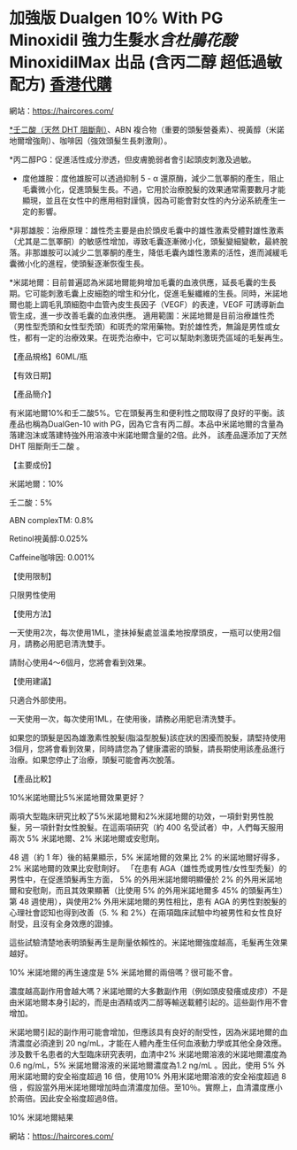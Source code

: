 # 加強版 Dualgen 10% With PG Minoxidil 強力生髮水*含杜鵑花酸* MinoxidilMax 出品 (含丙二醇 超低過敏配方)  [香港代購](https://haircores.com/)


網站：https://haircores.com/

[*壬二酸（天然 DHT 阻斷劑）](https://haircores.com/product/%e5%8a%a0%e5%bc%b7%e7%89%88-dualgen-10-minoxidil-%e5%bc%b7%e5%8a%9b%e7%94%9f%e9%ab%ae%e6%b0%b4%e5%90%ab%e6%9d%9c%e9%b5%91%e8%8a%b1%e9%85%b8-minoxidilmax-%e5%87%ba%e5%93%81-%e5%90%ab%e4%b8%99/)、ABN 複合物（重要的頭髮營養素）、視黃醇（米諾地爾增強劑）、咖啡因（強效頭髮生長刺激劑）。

*丙二醇PG：促進活性成分滲透，但皮膚脆弱者會引起頭皮刺激及過敏。

* 度他雄胺：度他雄胺可以透過抑制 5 - α 還原酶，減少二氫睪酮的產生，阻止毛囊微小化，促進頭髮生長。不過，它用於治療脫髮的效果通常需要數月才能顯現，並且在女性中的應用相對謹慎，因為可能會對女性的內分泌系統產生一定的影響。

*非那雄胺：治療原理：雄性禿主要是由於頭皮毛囊中的雄性激素受體對雄性激素（尤其是二氫睪酮）的敏感性增加，導致毛囊逐漸微小化，頭髮變細變軟，最終脫落。非那雄胺可以減少二氫睪酮的產生，降低毛囊內雄性激素的活性，進而減緩毛囊微小化的進程，使頭髮逐漸恢復生長。

*米諾地爾：目前普遍認為米諾地爾能夠增加毛囊的血液供應，延長毛囊的生長期。它可能刺激毛囊上皮細胞的增生和分化，促進毛髮纖維的生長。同時，米諾地爾也能上調毛乳頭細胞中血管內皮生長因子（VEGF）的表達，VEGF 可誘導新血管生成，進一步改善毛囊的血液供應。
適用範圍：米諾地爾是目前治療雄性禿（男性型禿頭和女性型禿頭）和斑禿的常用藥物。對於雄性禿，無論是男性或女性，都有一定的治療效果。在斑禿治療中，它可以幫助刺激斑禿區域的毛髮再生。

【產品規格】60ML/瓶

【有效日期】

【產品簡介】

有米諾地爾10%和壬二酸5%。它在頭髮再生和便利性之間取得了良好的平衡。該產品也稱為DualGen-10 with PG，因為它含有丙二醇。本品中米諾地爾的含量為落建泡沫或落建特強外用溶液中米諾地爾含量的2倍。此外， 該產品還添加了天然 DHT 阻斷劑壬二酸 。

【主要成份】

米諾地爾：10%

壬二酸：5%

ABN complexTM: 0.8%

Retinol視黃醇:0.025%

Caffeine咖啡因: 0.001%

【使用限制】

只限男性使用

【使用方法】

一天使用2次，每次使用1ML，塗抺掉髮處並溫柔地按摩頭皮，一瓶可以使用2個月，請務必用肥皂清洗雙手。

請耐心使用4～6個月，您將會看到效果。

【使用建議】

只適合外部使用。

一天使用一次，每次使用1ML，在使用後，請務必用肥皂清洗雙手。

如果您的頭髮是因為雄激素性脫髮(脂溢型脫髮)該症狀的困擾而脫髮，請堅持使用3個月，您將會看到效果，同時請您為了健康濃密的頭髮，請長期使用該產品進行治療。如果您停止了治療，頭髮可能會再次脫落。

【產品比較】

10%米諾地爾比5%米諾地爾效果更好？

兩項大型臨床研究比較了5%米諾地爾和2%米諾地爾的功效，一項針對男性脫髮，另一項針對女性脫髮。在這兩項研究（約 400 名受試者）中，人們每天服用兩次 5% 米諾地爾、2% 米諾地爾或安慰劑。

48 週（約 1 年）後的結果顯示，5% 米諾地爾的效果比 2% 的米諾地爾好得多，2% 米諾地爾的效果比安慰劑好。 「在患有 AGA（雄性禿或男性/女性型禿髮）的男性中，在促進頭髮再生方面， 5% 的外用米諾地爾明顯優於 2% 的外用米諾地爾和安慰劑，而且其效果顯著（比使用 5% 的外用米諾地爾多 45% 的頭髮再生）第 48 週使用），與使用2% 外用米諾地爾的男性相比，患有 AGA 的男性對脫髮的心理社會認知也得到改善（5. % 和 2%）在兩項臨床試驗中均被男性和女性良好耐受，且沒有全身效應的證據。

這些試驗清楚地表明頭髮再生是劑量依賴性的。米諾地爾強度越高，毛髮再生效果越好。

10% 米諾地爾的再生速度是 5% 米諾地爾的兩倍嗎？很可能不會。

濃度越高副作用會越大嗎？米諾地爾的大多數副作用（例如頭皮發癢或皮疹）不是由米諾地爾本身引起的，而是由酒精或丙二醇等輸送載體引起的。這些副作用不會增加。

米諾地爾引起的副作用可能會增加，但應該具有良好的耐受性，因為米諾地爾的血清濃度必須達到 20 ng/mL，才能在人體內產生任何血液動力學或其他全身效應。涉及數千名患者的大型臨床研究表明，血清中2% 米諾地爾溶液的米諾地爾濃度為0.6 ng/mL，5% 米諾地爾溶液的米諾地爾濃度為1.2 ng/mL 。因此，使用 5% 外用米諾地爾的安全裕度超過 16 倍，使用10% 外用米諾地爾溶液的安全裕度超過 8 倍 ，假設當外用米諾地爾增加時血清濃度加倍。至10％。實際上，血清濃度應小於兩倍。因此安全裕度超過8倍。

10% 米諾地爾結果

網站：https://haircores.com/
